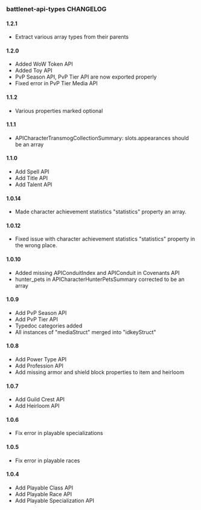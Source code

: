 ### battlenet-api-types CHANGELOG

#### 1.2.1

- Extract various array types from their parents

#### 1.2.0

- Added WoW Token API
- Added Toy API
- PvP Season API, PvP Tier API are now exported properly
- Fixed error in PvP Tier Media API

#### 1.1.2

- Various properties marked optional

#### 1.1.1

- APICharacterTransmogCollectionSummary: slots.appearances should be an array

#### 1.1.0

- Add Spell API
- Add Title API
- Add Talent API

#### 1.0.14

- Made character achievement statistics "statistics" property an array.

#### 1.0.12

- Fixed issue with character achievement statistics "statistics" property in the wrong place.

#### 1.0.10

- Added missing APIConduitIndex and APIConduit in Covenants API
- hunter_pets in APICharacterHunterPetsSummary corrected to be an array

#### 1.0.9

- Add PvP Season API
- Add PvP Tier API
- Typedoc categories added 
- All instances of "mediaStruct" merged into "idkeyStruct"

#### 1.0.8

- Add Power Type API
- Add Profession API
- Add missing armor and shield block properties to item and heirloom

#### 1.0.7

- Add Guild Crest API
- Add Heirloom API

#### 1.0.6

- Fix error in playable specializations

#### 1.0.5

- Fix error in playable races

#### 1.0.4

- Add Playable Class API
- Add Playable Race API
- Add Playable Specialization API
